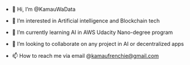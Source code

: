 - 👋 Hi, I’m @KamauWaData
- 👀 I’m interested in Artificial intelligence and Blockchain tech
- 🌱 I’m currently learning AI in AWS Udacity Nano-degree program
- 💞️ I’m looking to collaborate on any project in AI or decentralized apps
  
- 📫 How to reach me via email @kamaufrenchie@gmail.com

<!---
KamauWaData/KamauWaData is a ✨ special ✨ repository because its `README.md` (this file) appears on your GitHub profile.
You can click the Preview link to take a look at your changes.
--->
